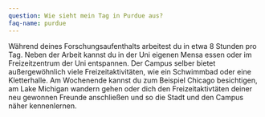 ```yaml
---
question: Wie sieht mein Tag in Purdue aus?
faq-name: purdue
---
```


Während deines Forschungsaufenthalts arbeitest du in etwa 8 Stunden pro Tag.
Neben der Arbeit kannst du in der Uni eigenen Mensa essen oder im Freizeitzentrum der Uni entspannen.
Der Campus selber bietet außergewöhnlich viele Freizeitaktivitäten, wie ein Schwimmbad oder eine Kletterhalle.
Am Wochenende kannst du zum Beispiel Chicago besichtigen, am Lake Michigan wandern gehen oder 
dich den Freizeitaktivtäten deiner neu gewonnen Freunde anschließen und so die Stadt und den Campus näher kennenlernen.
